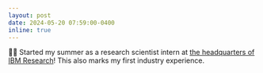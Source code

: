 ```yaml
---
layout: post
date: 2024-05-20 07:59:00-0400
inline: true
---
```


:man_office_worker: Started my summer as a research scientist intern at <a href="https://research.ibm.com/labs/yorktown-heights">the headquarters of IBM Research</a>! This also marks my first industry experience.